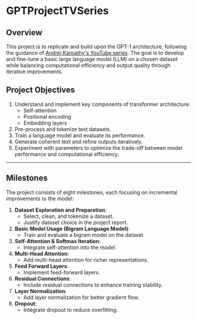 # GPTProjectTVSeries

## **Overview**
This project is to replicate and build upon the GPT-1 architecture, following the guidance of [Andrej Karpathy's YouTube series](https://www.youtube.com/user/karpathy). The goal is to develop and fine-tune a basic large language model (LLM) on a chosen dataset while balancing computational efficiency and output quality through iterative improvements.

## **Project Objectives**
1. Understand and implement key components of transformer architecture:
   - Self-attention
   - Positional encoding
   - Embedding layers
2. Pre-process and tokenize text datasets.
3. Train a language model and evaluate its performance.
4. Generate coherent text and refine outputs iteratively.
5. Experiment with parameters to optimize the trade-off between model performance and computational efficiency.

---

## **Milestones**
The project consists of eight milestones, each focusing on incremental improvements to the model:
1. **Dataset Exploration and Preparation**:
   - Select, clean, and tokenize a dataset.
   - Justify dataset choice in the project report.
2. **Basic Model Usage (Bigram Language Model)**:
   - Train and evaluate a bigram model on the dataset.
3. **Self-Attention & Softmax Iteration**:
   - Integrate self-attention into the model.
4. **Multi-Head Attention**:
   - Add multi-head attention for richer representations.
5. **Feed Forward Layers**:
   - Implement feed-forward layers.
6. **Residual Connections**:
   - Include residual connections to enhance training stability.
7. **Layer Normalization**:
   - Add layer normalization for better gradient flow.
8. **Dropout**:
   - Integrate dropout to reduce overfitting.
